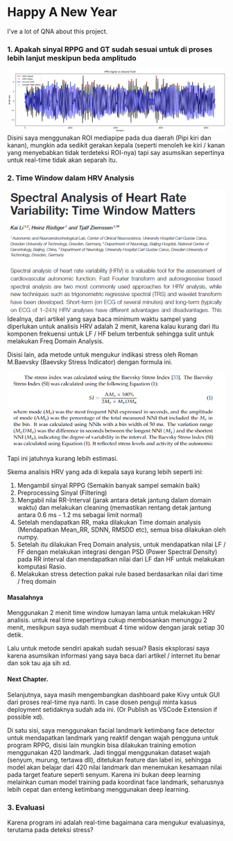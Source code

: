 # Happy A New Year

I've a lot of QNA about this project.

### 1. Apakah sinyal RPPG and GT sudah sesuai untuk di proses lebih lanjut meskipun beda amplitudo

![alt text](../assets/comparison-graph.png)
Disini saya menggunakan ROI mediapipe pada dua daerah (Pipi kiri dan kanan), mungkin ada sedikit gerakan kepala (seperti menoleh ke kiri / kanan yang menyebabkan tidak terdeteksi ROI-nya) tapi say asumsikan sepertinya untuk real-time tidak akan separah itu.

### 2. Time Window dalam HRV Analysis

![alt text](../assets/time-window.png)
Idealnya, dari artikel yang saya baca minimum waktu sampel yang diperlukan untuk analisis HRV adalah 2 menit, karena kalau kurang dari itu komponen frekuensi untuk LF / HF belum terbentuk sehingga sulit untuk melakukan Freq Domain Analysis.

Disisi lain, ada metode untuk mengukur indikasi stress oleh Roman M.Baevsky (Baevsky Stress Indicator) dengan formula ini.

![alt text](../assets/baevsky.png)

Tapi ini jatuhnya kurang lebih estimasi.

Skema analisis HRV yang ada di kepala saya kurang lebih seperti ini:

1. Mengambil sinyal RPPG (Semakin banyak sampel semakin baik)
2. Preprocessing Sinyal (Filtering)
3. Mengabil nilai RR-Interval (jarak antara detak jantung dalam domain waktu) dan melakukan cleaning (memastikan rentang detak jantung antara 0.6 ms - 1.2 ms sebagai limit normal)
4. Setelah mendapatkan RR, maka dilakukan Time domain analysis (Mendapatkan Mean_RR, SDNN, RMSDD etc), semua bisa dilakukan oleh numpy.
5. Setelah itu dilakukan Freq Domain analysis, untuk mendapatkan nilai LF / FF dengan melakukan integrasi dengan PSD (Power Spectral Density) pada RR interval dan mendapatkan nilai dari LF dan HF untuk melakukan komputasi Rasio.
6. Melakukan stress detection pakai rule based berdasarkan nilai dari time / freq domain

#### Masalahnya

Menggunakan 2 menit time window lumayan lama untuk melakukan HRV analisis. untuk real time sepertinya cukup membosankan menunggu 2 menit, mesikpun saya sudah membuat 4 time widow dengan jarak setiap 30 detik.

Lalu untuk metode sendiri apakah sudah sesuai? Basis eksplorasi saya karena asumsikan informasi yang saya baca dari artikel / internet itu benar dan sok tau aja sih xd.

#### Next Chapter.

Selanjutnya, saya masih mengembangkan dashboard pake Kivy untuk GUI dari proses real-time nya nanti. In case dosen penguji minta kasus deployment setidaknya sudah ada ini. (Or Publish as VSCode Extension if possible xd).

Di satu sisi, saya menggunakan facial landmark ketimbang face detector untuk mendapatkan landmark yang reaktif dengan wajah pengguna untuk program RPPG, disisi lain mungkin bisa dilakukan training emotion menggunakan 420 landmark. Jadi tinggal menggunakan dataset wajah (senyum, murung, tertawa dll), ditetukan feature dan label ini, sehingga model akan belajar dari 420 nilai landmark dan menemukan kesamaan nilai pada target feature seperti senyum. Karena ini bukan deep learning melainkan cuman model training pada koordinat face landmark, seharusnya lebih cepat dan enteng ketimbang menggunakan deep learning.

### 3. Evaluasi

Karena program ini adalah real-time bagaimana cara mengukur evaluasinya, terutama pada deteksi stress?
